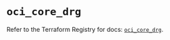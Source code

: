 # `oci_core_drg`

Refer to the Terraform Registry for docs: [`oci_core_drg`](https://registry.terraform.io/providers/oracle/oci/7.19.0/docs/resources/core_drg).
